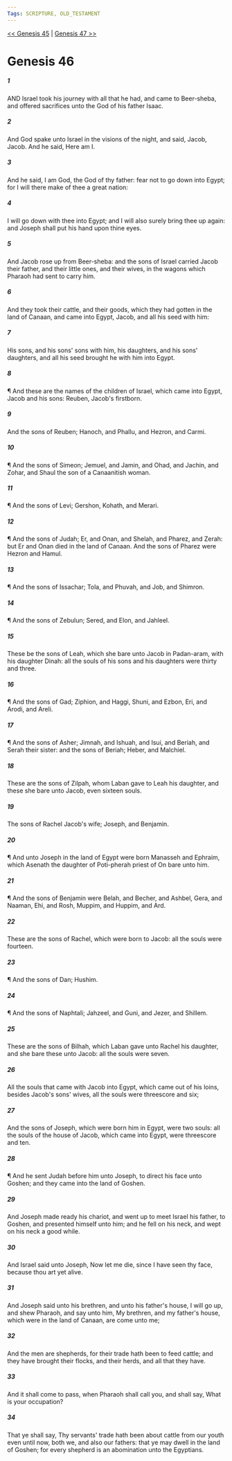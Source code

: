 ```yaml
---
Tags: SCRIPTURE, OLD_TESTAMENT
---
```


[<< Genesis 45](OLD_TESTAMENT/01_Genesis/Genesis_45.md) | [Genesis 47 >>](OLD_TESTAMENT/01_Genesis/Genesis_47.md)

# Genesis 46

##### 1
 AND Israel took his journey with all that he had, and came to Beer-sheba, and offered sacrifices unto the God of his father Isaac.
##### 2
 And God spake unto Israel in the visions of the night, and said, Jacob, Jacob.  And he said, Here am I.
##### 3
 And he said, I am God, the God of thy father: fear not to go down into Egypt; for I will there make of thee a great nation:
##### 4
 I will go down with thee into Egypt; and I will also surely bring thee up again: and Joseph shall put his hand upon thine eyes.
##### 5
 And Jacob rose up from Beer-sheba: and the sons of Israel carried Jacob their father, and their little ones, and their wives, in the wagons which Pharaoh had sent to carry him.
##### 6
 And they took their cattle, and their goods, which they had gotten in the land of Canaan, and came into Egypt, Jacob, and all his seed with him:
##### 7
 His sons, and his sons' sons with him, his daughters, and his sons' daughters, and all his seed brought he with him into Egypt.
##### 8
 ¶ And these are the names of the children of Israel, which came into Egypt, Jacob and his sons: Reuben, Jacob's firstborn.
##### 9
 And the sons of Reuben; Hanoch, and Phallu, and Hezron, and Carmi.
##### 10
 ¶ And the sons of Simeon; Jemuel, and Jamin, and Ohad, and Jachin, and Zohar, and Shaul the son of a Canaanitish woman.
##### 11
 ¶ And the sons of Levi; Gershon, Kohath, and Merari.
##### 12
 ¶ And the sons of Judah; Er, and Onan, and Shelah, and Pharez, and Zerah: but Er and Onan died in the land of Canaan.  And the sons of Pharez were Hezron and Hamul.
##### 13
 ¶ And the sons of Issachar; Tola, and Phuvah, and Job, and Shimron.
##### 14
 ¶ And the sons of Zebulun; Sered, and Elon, and Jahleel.
##### 15
 These be the sons of Leah, which she bare unto Jacob in Padan-aram, with his daughter Dinah: all the souls of his sons and his daughters were thirty and three.
##### 16
 ¶ And the sons of Gad; Ziphion, and Haggi, Shuni, and Ezbon, Eri, and Arodi, and Areli.
##### 17
 ¶ And the sons of Asher; Jimnah, and Ishuah, and Isui, and Beriah, and Serah their sister: and the sons of Beriah; Heber, and Malchiel.
##### 18
 These are the sons of Zilpah, whom Laban gave to Leah his daughter, and these she bare unto Jacob, even sixteen souls.
##### 19
 The sons of Rachel Jacob's wife; Joseph, and Benjamin.
##### 20
 ¶ And unto Joseph in the land of Egypt were born Manasseh and Ephraim, which Asenath the daughter of Poti-pherah priest of On bare unto him.
##### 21
 ¶ And the sons of Benjamin were Belah, and Becher, and Ashbel, Gera, and Naaman, Ehi, and Rosh, Muppim, and Huppim, and Ard.
##### 22
 These are the sons of Rachel, which were born to Jacob: all the souls were fourteen.
##### 23
 ¶ And the sons of Dan; Hushim.
##### 24
 ¶ And the sons of Naphtali; Jahzeel, and Guni, and Jezer, and Shillem.
##### 25
 These are the sons of Bilhah, which Laban gave unto Rachel his daughter, and she bare these unto Jacob: all the souls were seven.
##### 26
 All the souls that came with Jacob into Egypt, which came out of his loins, besides Jacob's sons' wives, all the souls were threescore and six;
##### 27
 And the sons of Joseph, which were born him in Egypt, were two souls: all the souls of the house of Jacob, which came into Egypt, were threescore and ten.
##### 28
 ¶ And he sent Judah before him unto Joseph, to direct his face unto Goshen; and they came into the land of Goshen.
##### 29
 And Joseph made ready his chariot, and went up to meet Israel his father, to Goshen, and presented himself unto him; and he fell on his neck, and wept on his neck a good while.
##### 30
 And Israel said unto Joseph, Now let me die, since I have seen thy face, because thou art yet alive.
##### 31
 And Joseph said unto his brethren, and unto his father's house, I will go up, and shew Pharaoh, and say unto him, My brethren, and my father's house, which were in the land of Canaan, are come unto me;
##### 32
 And the men are shepherds, for their trade hath been to feed cattle; and they have brought their flocks, and their herds, and all that they have.
##### 33
 And it shall come to pass, when Pharaoh shall call you, and shall say, What is your occupation?
##### 34
 That ye shall say, Thy servants' trade hath been about cattle from our youth even until now, both we, and also our fathers: that ye may dwell in the land of Goshen; for every shepherd is an abomination unto the Egyptians.
